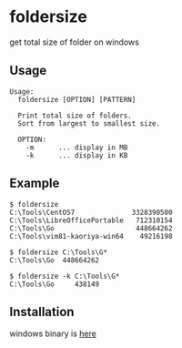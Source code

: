 # foldersize

get total size of folder on windows


## Usage

```
Usage:
  foldersize [OPTION] [PATTERN]

  Print total size of folders.
  Sort from largest to smallest size.

  OPTION:
    -m      ... display in MB
    -k      ... display in KB
```


## Example

```
$ foldersize
C:\Tools\CentOS7              3328390500
C:\Tools\LibreOfficePortable   712310154
C:\Tools\Go                    448664262
C:\Tools\vim81-kaoriya-win64    49216198

$ foldersize C:\Tools\G*
C:\Tools\Go  448664262

$ foldersize -k C:\Tools\G*
C:\Tools\Go     438149
```


## Installation

windows binary is [here](https://github.com/inazak/foldersize/releases)


